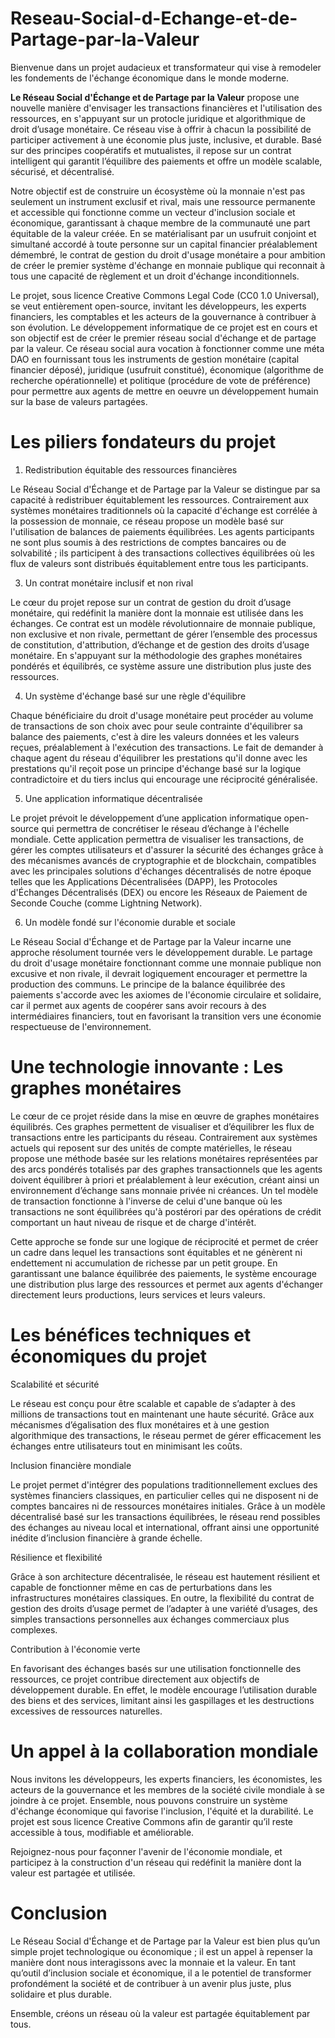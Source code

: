 # Reseau-Social-d-Echange-et-de-Partage-par-la-Valeur

Bienvenue dans un projet audacieux et transformateur qui vise à remodeler les fondements de l'échange économique dans le monde moderne. 

**Le Réseau Social d'Échange et de Partage par la Valeur** propose une nouvelle manière d'envisager les transactions financières et l'utilisation des ressources, en s'appuyant sur un protocle juridique et algorithmique de droit d’usage monétaire. Ce réseau vise à offrir à chacun la possibilité de participer activement à une économie plus juste, inclusive, et durable. Basé sur des principes coopératifs et mutualistes, il repose sur un contrat intelligent qui garantit l’équilibre des paiements et offre un modèle scalable, sécurisé, et décentralisé.

Notre objectif est de construire un écosystème où la monnaie n'est pas seulement un instrument exclusif et rival, mais une ressource permanente et accessible qui fonctionne comme un vecteur d'inclusion sociale et économique, garantissant à chaque membre de la communauté une part équitable de la valeur créée. En se matérialisant par un usufruit conjoint et simultané accordé à toute personne sur un capital financier préalablement démembré, le contrat de gestion du droit d'usage monétaire a pour ambition de créer le premier système d'échange en monnaie publique qui reconnait à tous une capacité de règlement et un droit d'échange inconditionnels.

Le projet, sous licence Creative Commons Legal Code (CC0 1.0 Universal), se veut entièrement open-source, invitant les développeurs, les experts financiers, les comptables et les acteurs de la gouvernance à contribuer à son évolution. Le développement informatique de ce projet est en cours et son objectif est de créer le premier réseau social d'échange et de partage par la valeur. Ce réseau social aura vocation à fonctionner comme une méta DAO en fournissant tous les instruments de gestion monétaire (capital financier déposé), juridique (usufruit constitué), économique (algorithme de recherche opérationnelle) et politique (procédure de vote de préférence) pour permettre aux agents de mettre en oeuvre un développement humain sur la base de valeurs partagées.

# Les piliers fondateurs du projet

1. Redistribution équitable des ressources financières

Le Réseau Social d'Échange et de Partage par la Valeur se distingue par sa capacité à redistribuer équitablement les ressources. Contrairement aux systèmes monétaires traditionnels où la capacité d'échange est corrélée à la possession de monnaie, ce réseau propose un modèle basé sur l'utilisation de balances de paiements équilibrées. Les agents participants ne sont plus soumis à des restrictions de comptes bancaires ou de solvabilité ; ils participent à des transactions collectives équilibrées où les flux de valeurs sont distribués équitablement entre tous les participants.

3. Un contrat monétaire inclusif et non rival

Le cœur du projet repose sur un contrat de gestion du droit d’usage monétaire, qui redéfinit la manière dont la monnaie est utilisée dans les échanges. Ce contrat est un modèle révolutionnaire de monnaie publique, non exclusive et non rivale, permettant de gérer l’ensemble des processus de constitution, d'attribution, d’échange et de gestion des droits d’usage monétaire​. En s'appuyant sur la méthodologie des graphes monétaires pondérés et équilibrés, ce système assure une distribution plus juste des ressources.

4. Un système d'échange basé sur une règle d'équilibre

Chaque bénéficiaire du droit d'usage monétaire peut procéder au volume de transactions de son choix avec pour seule contrainte d'équilibrer sa balance des paiements, c'est à dire les valeurs données et les valeurs reçues, préalablement à l'exécution des transactions. Le fait de demander à chaque agent du réseau d'équilibrer les prestations qu'il donne avec les prestations qu'il reçoit pose un principe d'échange basé sur la logique contradictoire et du tiers inclus qui encourage une réciprocité généralisée.

5. Une application informatique décentralisée

Le projet prévoit le développement d’une application informatique open-source qui permettra de concrétiser le réseau d’échange à l'échelle mondiale. Cette application permettra de visualiser les transactions, de gérer les comptes utilisateurs et d'assurer la sécurité des échanges grâce à des mécanismes avancés de cryptographie et de blockchain, compatibles avec les principales solutions d'échanges décentralisés de notre époque telles que les Applications Décentralisées (DAPP), les Protocoles d'Échanges Décentralisés (DEX) ou encore les Réseaux de Paiement de Seconde Couche (comme Lightning Network).

6. Un modèle fondé sur l'économie durable et sociale

Le Réseau Social d'Échange et de Partage par la Valeur incarne une approche résolument tournée vers le développement durable. Le partage du droit d'usage monétaire fonctionnant comme une monnaie publique non excusive et non rivale, il devrait logiquement encourager et permettre la production des communs. Le principe de la balance équilibrée des paiements s'accorde avec les axiomes de l'économie circulaire et solidaire, car il permet aux agents de coopérer sans avoir recours à des intermédiaires financiers, tout en favorisant la transition vers une économie respectueuse de l'environnement​.

# Une technologie innovante : Les graphes monétaires

Le cœur de ce projet réside dans la mise en œuvre de graphes monétaires équilibrés. Ces graphes permettent de visualiser et d’équilibrer les flux de transactions entre les participants du réseau. Contrairement aux systèmes actuels qui reposent sur des unités de compte matérielles, le réseau propose une méthode basée sur les relations monétaires représentées par des arcs pondérés totalisés par des graphes transactionnels que les agents doivent équilibrer à priori et préalablement à leur exécution, créant ainsi un environnement d’échange sans monnaie privée ni créances​. Un tel modèle de transaction fonctionne à l'inverse de celui d'une banque où les transactions ne sont équilibrées qu'à postérori par des opérations de crédit comportant un haut niveau de risque et de charge d'intérêt.

Cette approche se fonde sur une logique de réciprocité et permet de créer un cadre dans lequel les transactions sont équitables et ne génèrent ni endettement ni accumulation de richesse par un petit groupe. En garantissant une balance équilibrée des paiements, le système encourage une distribution plus large des ressources et permet aux agents d'échanger directement leurs productions, leurs services et leurs valeurs​.

# Les bénéfices techniques et économiques du projet

Scalabilité et sécurité

Le réseau est conçu pour être scalable et capable de s’adapter à des millions de transactions tout en maintenant une haute sécurité. Grâce aux mécanismes d’égalisation des flux monétaires et à une gestion algorithmique des transactions, le réseau permet de gérer efficacement les échanges entre utilisateurs tout en minimisant les coûts​.

Inclusion financière mondiale

Le projet permet d'intégrer des populations traditionnellement exclues des systèmes financiers classiques, en particulier celles qui ne disposent ni de comptes bancaires ni de ressources monétaires initiales. Grâce à un modèle décentralisé basé sur les transactions équilibrées, le réseau rend possibles des échanges au niveau local et international, offrant ainsi une opportunité inédite d’inclusion financière à grande échelle​.

Résilience et flexibilité

Grâce à son architecture décentralisée, le réseau est hautement résilient et capable de fonctionner même en cas de perturbations dans les infrastructures monétaires classiques. En outre, la flexibilité du contrat de gestion des droits d’usage permet de l’adapter à une variété d’usages, des simples transactions personnelles aux échanges commerciaux plus complexes.

Contribution à l'économie verte

En favorisant des échanges basés sur une utilisation fonctionnelle des ressources, ce projet contribue directement aux objectifs de développement durable. En effet, le modèle encourage l’utilisation durable des biens et des services, limitant ainsi les gaspillages et les destructions excessives de ressources naturelles​.

# Un appel à la collaboration mondiale

Nous invitons les développeurs, les experts financiers, les économistes, les acteurs de la gouvernance et les membres de la société civile mondiale à se joindre à ce projet. Ensemble, nous pouvons construire un système d'échange économique qui favorise l'inclusion, l'équité et la durabilité. Le projet est sous licence Creative Commons afin de garantir qu’il reste accessible à tous, modifiable et améliorable.

Rejoignez-nous pour façonner l'avenir de l'économie mondiale, et participez à la construction d'un réseau qui redéfinit la manière dont la valeur est partagée et utilisée.

# Conclusion

Le Réseau Social d'Échange et de Partage par la Valeur est bien plus qu’un simple projet technologique ou économique ; il est un appel à repenser la manière dont nous interagissons avec la monnaie et la valeur. En tant qu’outil d’inclusion sociale et économique, il a le potentiel de transformer profondément la société et de contribuer à un avenir plus juste, plus solidaire et plus durable.

Ensemble, créons un réseau où la valeur est partagée équitablement par tous.
